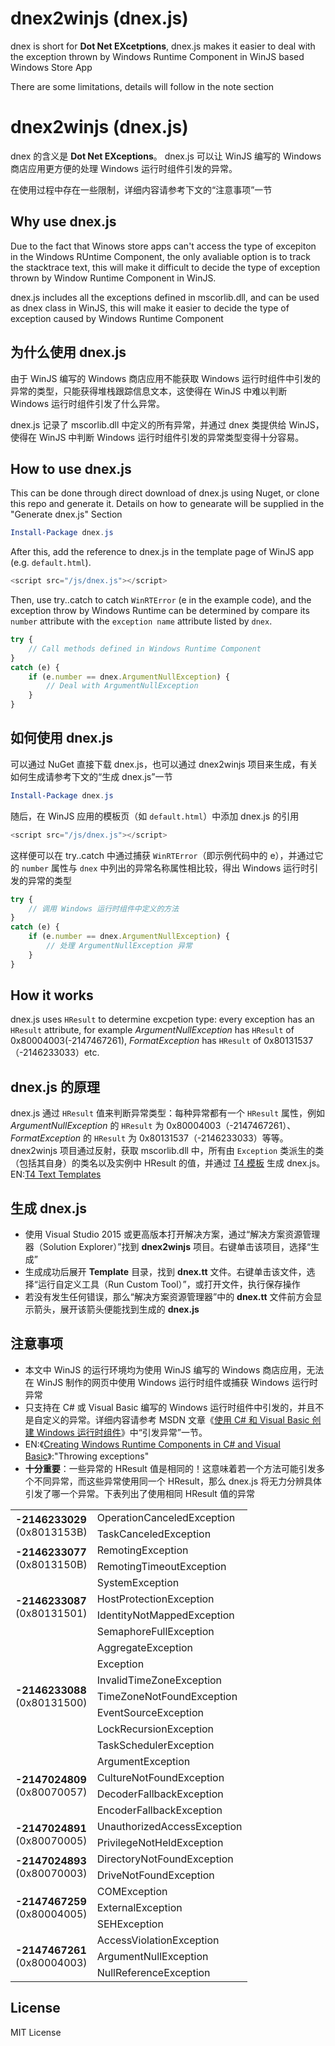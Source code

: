 # dnex2winjs (dnex.js)
dnex is short for **Dot Net EXcetptions**, dnex.js makes it easier to deal with the exception thrown by Windows Runtime Component in WinJS based Windows Store App

There are some limitations, details will follow in the note section

# dnex2winjs (dnex.js)
dnex 的含义是 **Dot Net EXceptions**。 dnex.js 可以让 WinJS 编写的 Windows 商店应用更方便的处理 Windows 运行时组件引发的异常。

在使用过程中存在一些限制，详细内容请参考下文的“注意事项”一节

## Why use dnex.js
Due to the fact that Winows store apps can't access the type of excepiton in the Windows RUntime Component, the only avaliable option is to track the stacktrace text, this will make it difficult to decide the type of exception thrown by Window Runtime Component in WinJS.

dnex.js includes all the exceptions defined in mscorlib.dll, and can be used as dnex class in WinJS, this will make it easier to decide the type of exception caused by Windows Runtime Component

## 为什么使用 dnex.js
由于 WinJS 编写的 Windows 商店应用不能获取 Windows 运行时组件中引发的异常的类型，只能获得堆栈跟踪信息文本，这使得在 WinJS 中难以判断 Windows 运行时组件引发了什么异常。

dnex.js 记录了 mscorlib.dll 中定义的所有异常，并通过 dnex 类提供给 WinJS，使得在 WinJS 中判断 Windows 运行时组件引发的异常类型变得十分容易。

## How to use dnex.js
This can be done through direct download of dnex.js using Nuget, or clone this repo and generate it. Details on how to genearate will be supplied in the "Generate dnex.js" Section
```powershell
Install-Package dnex.js
```
After this, add the reference to dnex.js in the template page of WinJS app (e.g. `default.html`).

```javascript
<script src="/js/dnex.js"></script>
```
Then, use try..catch to catch `WinRTError` (e in the example code), and the exception throw by Windows Runtime can be determined by compare its `number` attribute with the `exception name` attribute listed by `dnex`. 

```javascript
try {
    // Call methods defined in Windows Runtime Component
}
catch (e) {
    if (e.number == dnex.ArgumentNullException) {
        // Deal with ArgumentNullException 
    }
}
```

## 如何使用 dnex.js
可以通过 NuGet 直接下载 dnex.js，也可以通过 dnex2winjs 项目来生成，有关如何生成请参考下文的“生成 dnex.js”一节
```powershell
Install-Package dnex.js
```

随后，在 WinJS 应用的模板页（如 `default.html`）中添加 dnex.js 的引用
```javascript
<script src="/js/dnex.js"></script>
```

这样便可以在 try..catch 中通过捕获 `WinRTError`（即示例代码中的 e），并通过它的 `number` 属性与 `dnex` 中列出的异常名称属性相比较，得出 Windows 运行时引发的异常的类型
```javascript
try {
    // 调用 Windows 运行时组件中定义的方法
}
catch (e) {
    if (e.number == dnex.ArgumentNullException) {
        // 处理 ArgumentNullException 异常
    }
}
```
## How it works 
dnex.js uses `HResult` to determine excpetion type: every exception has an `HResult` attribute, for example *ArgumentNullException* has `HResult` of 0x80004003(-2147467261), *FormatException* has `HResult` of 0x80131537（-2146233033）etc.

## dnex.js 的原理
dnex.js 通过 `HResult` 值来判断异常类型：每种异常都有一个 `HResult` 属性，例如 *ArgumentNullException* 的 `HResult` 为 0x80004003（-2147467261）、*FormatException* 的 `HResult` 为 0x80131537（-2146233033）等等。<br />
dnex2winjs 项目通过反射，获取 mscorlib.dll 中，所有由 `Exception` 类派生的类（包括其自身）的类名以及实例中 HResult 的值，并通过 [T4 模板](https://msdn.microsoft.com/zh-cn/library/bb126445.aspx) 生成 dnex.js。<br />
EN:[T4 Text Templates](https://msdn.microsoft.com/en-us/library/bb126445.aspx)

## 生成 dnex.js
* 使用 Visual Studio 2015 或更高版本打开解决方案，通过“解决方案资源管理器（Solution Explorer）”找到 **dnex2winjs** 项目。右键单击该项目，选择“生成”
* 生成成功后展开 **Template** 目录，找到 **dnex.tt** 文件。右键单击该文件，选择“运行自定义工具（Run Custom Tool）”，或打开文件，执行保存操作
* 若没有发生任何错误，那么“解决方案资源管理器”中的 **dnex.tt** 文件前方会显示箭头，展开该箭头便能找到生成的 **dnex.js**

## 注意事项
* 本文中 WinJS 的运行环境均为使用 WinJS 编写的 Windows 商店应用，无法在 WinJS 制作的网页中使用 Windows 运行时组件或捕获 Windows 运行时异常
* 只支持在 C# 或 Visual Basic 编写的 Windows 运行时组件中引发的，并且不是自定义的异常。详细内容请参考 MSDN 文章《[使用 C# 和 Visual Basic 创建 Windows 运行时组件](https://msdn.microsoft.com/zh-cn/library/windows/apps/xaml/mt609005.aspx)》中“引发异常”一节。<br />
* EN:《[Creating Windows Runtime Components in C# and Visual Basic](https://msdn.microsoft.com/en-us/windows/uwp/winrt-components/creating-windows-runtime-components-in-csharp-and-visual-basic)》:"Throwing exceptions"
* **十分重要**：一些异常的 HResult 值是相同的！这意味着若一个方法可能引发多个不同异常，而这些异常使用同一个 HResult，那么 dnex.js 将无力分辨具体引发了哪一个异常。下表列出了使用相同 HResult 值的异常
<table>
		<tr>
			<td rowspan="2">
				<b>-2146233029</b><br />
				(0x8013153B)
			</td>
			<td>OperationCanceledException</td>
		</tr>
		<tr>
			<td>TaskCanceledException</td>
		</tr>
		<tr>
			<td rowspan="2">
				<b>-2146233077</b><br />
				(0x8013150B)
			</td>
			<td>RemotingException</td>
		</tr>
		<tr>
			<td>RemotingTimeoutException</td>
		</tr>
		<tr>
			<td rowspan="4">
				<b>-2146233087</b><br />
				(0x80131501)
			</td>
			<td>SystemException</td>
		</tr>
		<tr>
			<td>HostProtectionException</td>
		</tr>
		<tr>
			<td>IdentityNotMappedException</td>
		</tr>
		<tr>
			<td>SemaphoreFullException</td>
		</tr>
		<tr>
			<td rowspan="7">
				<b>-2146233088</b><br />
				(0x80131500)
			</td>
			<td>AggregateException</td>
		</tr>
		<tr>
			<td>Exception</td>
		</tr>
		<tr>
			<td>InvalidTimeZoneException</td>
		</tr>
		<tr>
			<td>TimeZoneNotFoundException</td>
		</tr>
		<tr>
			<td>EventSourceException</td>
		</tr>
		<tr>
			<td>LockRecursionException</td>
		</tr>
		<tr>
			<td>TaskSchedulerException</td>
		</tr>
		<tr>
			<td rowspan="4">
				<b>-2147024809</b><br />
				(0x80070057)
			</td>
			<td>ArgumentException</td>
		</tr>
		<tr>
			<td>CultureNotFoundException</td>
		</tr>
		<tr>
			<td>DecoderFallbackException</td>
		</tr>
		<tr>
			<td>EncoderFallbackException</td>
		</tr>
		<tr>
			<td rowspan="2">
				<b>-2147024891</b><br />
				(0x80070005)
			</td>
			<td>UnauthorizedAccessException</td>
		</tr>
		<tr>
			<td>PrivilegeNotHeldException</td>
		</tr>
		<tr>
			<td rowspan="2">
				<b>-2147024893</b><br />
				(0x80070003)
			</td>
			<td>DirectoryNotFoundException</td>
		</tr>
		<tr>
			<td>DriveNotFoundException</td>
		</tr>
		<tr>
			<td rowspan="3">
				<b>-2147467259</b><br />
				(0x80004005)
			</td>
			<td>COMException</td>
		</tr>
		<tr>
			<td>ExternalException</td>
		</tr>
		<tr>
			<td>SEHException</td>
		</tr>
		<tr>
			<td rowspan="3">
				<b>-2147467261</b><br />
				(0x80004003)
			</td>
			<td>AccessViolationException</td>
		</tr>
		<tr>
			<td>ArgumentNullException</td>
		</tr>
		<tr>
			<td>NullReferenceException</td>
		</tr>
</table>

## License
MIT License
